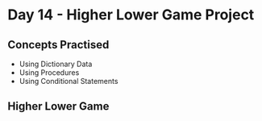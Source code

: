 # Day 14 - Higher Lower Game Project
## Concepts Practised
- Using Dictionary Data
- Using Procedures
- Using Conditional Statements
## Higher Lower Game